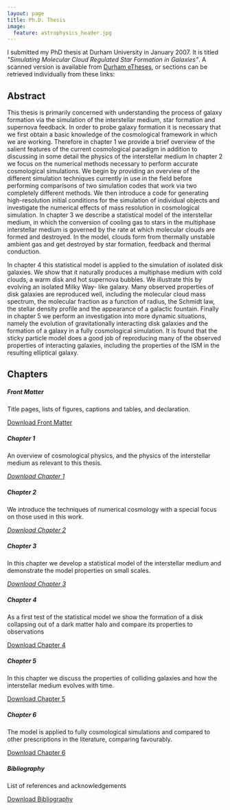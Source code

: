 ```yaml
---
layout: page
title: Ph.D. Thesis
image:
  feature: astrophysics_header.jpg
---
```


I submitted my PhD thesis at Durham University in January 2007. It is titled <em>"Simulating Molecular Cloud Regulated Star Formation in Galaxies"</em>. A scanned version is available from <a href="https://etheses.dur.ac.uk/2610/" data-proofer-ignore>Durham eTheses</a>, or sections can be retrieved individually from these links:

## Abstract

This thesis is primarily concerned with understanding the process of galaxy formation via the simulation of the interstellar medium, star formation and supernova feedback. In order to probe galaxy formation it is necessary that we first obtain a basic knowledge of the cosmological framework in which we are working. Therefore in chapter 1 we provide a brief overview of the salient features of the current cosmological paradigm in addition to discussing in some detail the physics of the interstellar medium In chapter 2 we focus on the numerical methods necessary to perform accurate cosmological simulations. We begin by providing an overview of the different simulation techniques currently in use in the field before performing comparisons of two simulation codes that work via two completely different methods. We then introduce a code for generating high-resolution initial conditions for the simulation of individual objects and investigate the numerical effects of mass resolution in cosmological simulation. In chapter 3 we describe a statistical model of the interstellar medium, in which the conversion of cooling gas to stars in the multiphase interstellar medium is governed by the rate at which molecular clouds are formed and destroyed. In the model, clouds form from thermally unstable ambient gas and get destroyed by star formation, feedback and thermal conduction.

In chapter 4 this statistical model is applied to the simulation of isolated disk galaxies. We show that it naturally produces a multiphase medium with cold clouds, a warm disk and hot supernova bubbles. We illustrate this by evolving an isolated Milky Way- like galaxy. Many observed properties of disk galaxies are reproduced well, including the molecular cloud mass spectrum, the molecular fraction as a function of radius, the Schmidt law, the stellar density profile and the appearance of a galactic fountain. Finally in chapter 5 we perform an investigation into more dynamic situations, namely the evolution of gravitationally interacting disk galaxies and the formation of a galaxy in a fully cosmological simulation. It is found that the sticky particle model does a good job of reproducing many of the observed properties of interacting galaxies, including the properties of the ISM in the resulting elliptical galaxy.

## Chapters

<div class="row">
  <div class="col-xs-12 col-md-6">
    <h5>Front Matter</h5>
    <p>Title pages, lists of figures, captions and tables, and declaration.</p>
    <a href="cmb_thesis_front.pdf"><span class="front-box-icon"><i class="fa fa-paperclip"></i> Download Front Matter</span></a>
  </div>
  <div class="col-xs-12 col-md-6">
    <h5>Chapter 1</h5>
    <p>An overview of cosmological physics, and the physics of the interstellar medium as relevant to this thesis.</p>
    <a href="cmb_thesis_chap1.pdf"><span class="front-box-icon"><i class="fa fa-paperclip"> Download Chapter 1</i></span></a>
  </div>
  <div class="col-xs-12 col-md-6">
    <h5>Chapter 2</h5>
    <p>We introduce the techniques of numerical cosmology with a special focus on those used in this work.</p>
    <a href="cmb_thesis_chap2.pdf"><span class="front-box-icon"><i class="fa fa-paperclip"> Download Chapter 2</i></span></a>
  </div>
  <div class="col-xs-12 col-md-6">
    <h5>Chapter 3</h5>
    <p>In this chapter we develop a statistical model of the interstellar medium and demonstrate the model properties on small scales.</p>
    <a href="cmb_thesis_chap3.pdf"><span class="front-box-icon"><i class="fa fa-paperclip"> Download Chapter 3</i></span></a>
  </div>
  <div class="col-xs-12 col-md-6">
    <h5>Chapter 4</h5>
    <p>As a first test of the statistical model we show the formation of a disk collapsing out of a dark matter halo and compare its properties to observations</p>
    <a href="cmb_thesis_chap4.pdf"><span class="front-box-icon"><i class="fa fa-paperclip"></i> Download Chapter 4</span></a>
  </div>
  <div class="col-xs-12 col-md-6">
    <h5>Chapter 5</h5>
    <p>In this chapter we discuss the properties of colliding galaxies and how the interstellar medium evolves with time.</p>
    <a href="cmb_thesis_chap5.pdf"><span class="front-box-icon"><i class="fa fa-paperclip"></i> Download Chapter 5</span></a>
  </div>
  <div class="col-xs-12 col-md-6">
    <h5>Chapter 6</h5>
    <p>The model is applied to fully cosmological simulations and compared to other prescriptions in the literature, comparing favourably.</p>
    <a href="cmb_thesis_chap6.pdf"><span class="front-box-icon"><i class="fa fa-paperclip"></i> Download Chapter 6</span></a>
  </div>
  <div class="col-xs-12 col-md-6">
    <h5>Bibliography</h5>
    <p>List of references and acknowledgements</p>
    <a href="cmb_thesis_biblio.pdf"><span class="front-box-icon"><i class="fa fa-paperclip"></i> Download Bibliography</span></a>
  </div>
